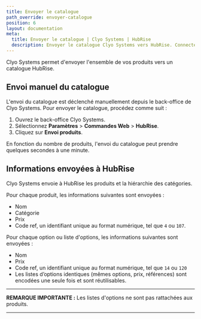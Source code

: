 ```yaml
---
title: Envoyer le catalogue
path_override: envoyer-catalogue
position: 6
layout: documentation
meta:
  title: Envoyer le catalogue | Clyo Systems | HubRise
  description: Envoyer le catalogue Clyo Systems vers HubRise. Connectez vos apps et synchronisez vos données.
---
```


Clyo Systems permet d'envoyer l'ensemble de vos produits vers un catalogue HubRise.

## Envoi manuel du catalogue

L'envoi du catalogue est déclenché manuellement depuis le back-office de Clyo Systems. Pour envoyer le catalogue, procédez comme suit :

1. Ouvrez le back-office Clyo Systems.
2. Sélectionnez **Paramètres** > **Commandes Web** > **HubRise**.
3. Cliquez sur **Envoi produits**.

En fonction du nombre de produits, l'envoi du catalogue peut prendre quelques secondes à une minute.

## Informations envoyées à HubRise

Clyo Systems envoie à HubRise les produits et la hiérarchie des catégories.

Pour chaque produit, les informations suivantes sont envoyées :

- Nom
- Catégorie
- Prix
- Code ref, un identifiant unique au format numérique, tel que `4` ou `107`.

Pour chaque option ou liste d'options, les informations suivantes sont envoyées :

- Nom
- Prix
- Code ref, un identifiant unique au format numérique, tel que `14` ou `120`
- Les listes d’options identiques (mêmes options, prix, références) sont encodées une seule fois et sont réutilisables.

---

**REMARQUE IMPORTANTE :** Les listes d'options ne sont pas rattachées aux produits. 

---